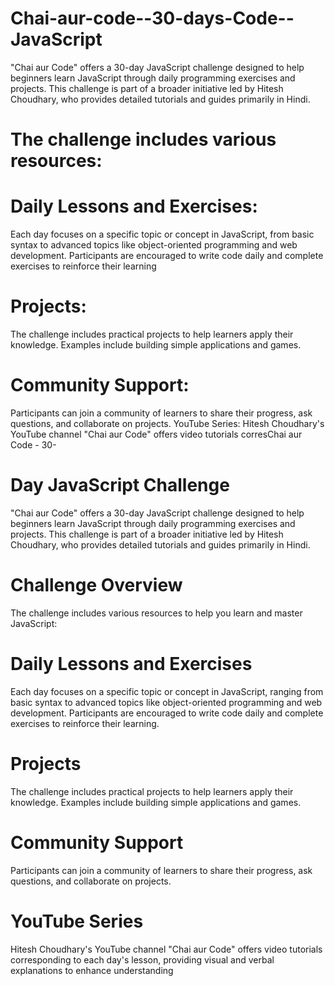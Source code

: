 # Chai-aur-code--30-days-Code--JavaScript
"Chai aur Code" offers a 30-day JavaScript challenge designed to help beginners learn JavaScript through daily programming exercises and projects. This challenge is part of a broader initiative led by Hitesh Choudhary, who provides detailed tutorials and guides primarily in Hindi.

# The challenge includes various resources:

# Daily Lessons and Exercises: 
Each day focuses on a specific topic or concept in JavaScript, from basic syntax to advanced topics like object-oriented programming and web development. Participants are encouraged to write code daily and complete exercises to reinforce their learning
# Projects: 
The challenge includes practical projects to help learners apply their knowledge. Examples include building simple applications and games.
# Community Support:
Participants can join a community of learners to share their progress, ask questions, and collaborate on projects.
YouTube Series: Hitesh Choudhary's YouTube channel "Chai aur Code" offers video tutorials corresChai aur Code - 30-

# Day JavaScript Challenge
"Chai aur Code" offers a 30-day JavaScript challenge designed to help beginners learn JavaScript through daily programming exercises and projects. This challenge is part of a broader initiative led by Hitesh Choudhary, who provides detailed tutorials and guides primarily in Hindi.

# Challenge Overview
The challenge includes various resources to help you learn and master JavaScript:

# Daily Lessons and Exercises
Each day focuses on a specific topic or concept in JavaScript, ranging from basic syntax to advanced topics like object-oriented programming and web development. Participants are encouraged to write code daily and complete exercises to reinforce their learning.

# Projects
The challenge includes practical projects to help learners apply their knowledge. Examples include building simple applications and games.

# Community Support
Participants can join a community of learners to share their progress, ask questions, and collaborate on projects.

# YouTube Series
Hitesh Choudhary's YouTube channel "Chai aur Code" offers video tutorials corresponding to each day's lesson, providing visual and verbal explanations to enhance understanding